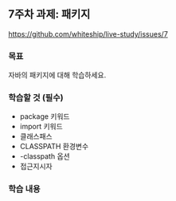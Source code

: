 ## 7주차 과제: 패키지

https://github.com/whiteship/live-study/issues/7

### 목표

자바의 패키지에 대해 학습하세요.

### 학습할 것 (필수)

- package 키워드
- import 키워드
- 클래스패스
- CLASSPATH 환경변수
- -classpath 옵션
- 접근지시자

### 학습 내용

